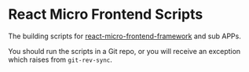 
# React Micro Frontend Scripts

The building scripts for [react-micro-frontend-framework][1] and sub APPs.

You should run the scripts in a Git repo, or you will receive an exception which raises from `git-rev-sync`.

[1]: https://github.com/kinsprite/react-micro-frontend-framework
